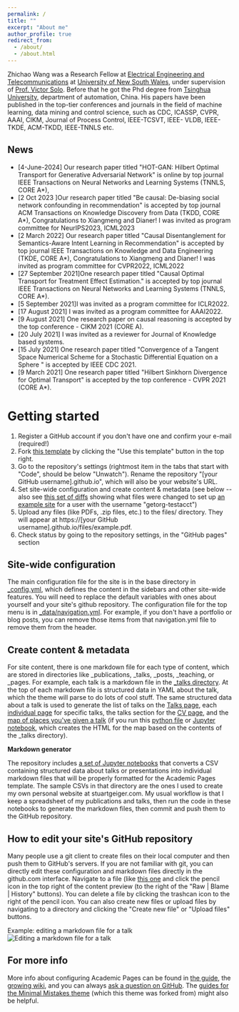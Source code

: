 ```yaml
---
permalink: /
title: ""
excerpt: "About me"
author_profile: true
redirect_from: 
  - /about/
  - /about.html
---
```


Zhichao Wang was a Research Fellow at [Electrical Engineering and Telecommunications](https://www.unsw.edu.au/engineering/our-schools/electrical-engineering-telecommunications) at [University of New South Wales](https://www.unsw.edu.au), under supervision of [Prof. Victor Solo](https://www2.ee.unsw.edu.au/~victors/). Before that he got the Phd degree from [Tsinghua University](https://www.tsinghua.edu.cn/en/), department of automation, China. 
His papers have been published in the top-tier conferences and journals in the field of machine learning,  data mining and control science, such as CDC, ICASSP, CVPR, AAAI, CIKM, Journal of Process Control, IEEE-TCSVT, IEEE- VLDB, IEEE-TKDE, ACM-TKDD, IEEE-TNNLS etc.

## News
- [4-June-2024] Our research paper titled "HOT-GAN: Hilbert Optimal Transport for Generative Adversarial Network" is online by top journal IEEE Transactions on Neural Networks and Learning Systems  (TNNLS, CORE A*),
- [2 Oct 2023 ]Our research paper titled "Be causal: De-biasing social network confounding in recommendation" is accepted by top journal ACM Transactions on Knowledge Discovery from Data  (TKDD, CORE A*), Congratulations to Xiangmeng and Dianer! 
I was invited as program committee for NeurIPS2023, ICML2023
- [2 March 2022] Our research paper titled "Causal Disentanglement for Semantics-Aware Intent Learning in Recommendation" is accepted by top journal IEEE Transactions on Knowledge and Data Engineering (TKDE, CORE A*), Congratulations to Xiangmeng and Dianer! 
I was invited as program committee for CVPR2022, ICML2022
- [27 September 2021]One research paper titled "Causal Optimal Transport for Treatment Effect Estimation." is accepted by top journal IEEE Transactions on Neural Networks and Learning Systems (TNNLS, CORE A*).
- [5 September 2021]I was invited as a program committee for ICLR2022.
- [17 August 2021] I was invited as a program committee for AAAI2022.
- [9 August 2021] One research paper on causal reasoning is accepted by the top conference - CIKM 2021 (CORE A).
- [20 July 2021] I was invited as a reviewer for Journal of Knowledge based systems. 
- [15 July 2021] One research paper titled "Convergence of a Tangent Space Numerical Scheme for a Stochastic Differential Equation on a Sphere " is accepted by IEEE CDC 2021.
- [9 March 2021] One research paper titled "Hilbert Sinkhorn Divergence for Optimal Transport" is accepted by the top conference - CVPR 2021 (CORE A*).

Getting started
======
1. Register a GitHub account if you don't have one and confirm your e-mail (required!)
1. Fork [this template](https://github.com/academicpages/academicpages.github.io) by clicking the "Use this template" button in the top right. 
1. Go to the repository's settings (rightmost item in the tabs that start with "Code", should be below "Unwatch"). Rename the repository "[your GitHub username].github.io", which will also be your website's URL.
1. Set site-wide configuration and create content & metadata (see below -- also see [this set of diffs](http://archive.is/3TPas) showing what files were changed to set up [an example site](https://getorg-testacct.github.io) for a user with the username "getorg-testacct")
1. Upload any files (like PDFs, .zip files, etc.) to the files/ directory. They will appear at https://[your GitHub username].github.io/files/example.pdf.  
1. Check status by going to the repository settings, in the "GitHub pages" section

Site-wide configuration
------
The main configuration file for the site is in the base directory in [_config.yml](https://github.com/academicpages/academicpages.github.io/blob/master/_config.yml), which defines the content in the sidebars and other site-wide features. You will need to replace the default variables with ones about yourself and your site's github repository. The configuration file for the top menu is in [_data/navigation.yml](https://github.com/academicpages/academicpages.github.io/blob/master/_data/navigation.yml). For example, if you don't have a portfolio or blog posts, you can remove those items from that navigation.yml file to remove them from the header. 

Create content & metadata
------
For site content, there is one markdown file for each type of content, which are stored in directories like _publications, _talks, _posts, _teaching, or _pages. For example, each talk is a markdown file in the [_talks directory](https://github.com/academicpages/academicpages.github.io/tree/master/_talks). At the top of each markdown file is structured data in YAML about the talk, which the theme will parse to do lots of cool stuff. The same structured data about a talk is used to generate the list of talks on the [Talks page](https://academicpages.github.io/talks), each [individual page](https://academicpages.github.io/talks/2012-03-01-talk-1) for specific talks, the talks section for the [CV page](https://academicpages.github.io/cv), and the [map of places you've given a talk](https://academicpages.github.io/talkmap.html) (if you run this [python file](https://github.com/academicpages/academicpages.github.io/blob/master/talkmap.py) or [Jupyter notebook](https://github.com/academicpages/academicpages.github.io/blob/master/talkmap.ipynb), which creates the HTML for the map based on the contents of the _talks directory).

**Markdown generator**

The repository includes [a set of Jupyter notebooks](https://github.com/academicpages/academicpages.github.io/tree/master/markdown_generator
) that converts a CSV containing structured data about talks or presentations into individual markdown files that will be properly formatted for the Academic Pages template. The sample CSVs in that directory are the ones I used to create my own personal website at stuartgeiger.com. My usual workflow is that I keep a spreadsheet of my publications and talks, then run the code in these notebooks to generate the markdown files, then commit and push them to the GitHub repository.

How to edit your site's GitHub repository
------
Many people use a git client to create files on their local computer and then push them to GitHub's servers. If you are not familiar with git, you can directly edit these configuration and markdown files directly in the github.com interface. Navigate to a file (like [this one](https://github.com/academicpages/academicpages.github.io/blob/master/_talks/2012-03-01-talk-1.md) and click the pencil icon in the top right of the content preview (to the right of the "Raw | Blame | History" buttons). You can delete a file by clicking the trashcan icon to the right of the pencil icon. You can also create new files or upload files by navigating to a directory and clicking the "Create new file" or "Upload files" buttons. 

Example: editing a markdown file for a talk
![Editing a markdown file for a talk](/images/editing-talk.png)

For more info
------
More info about configuring Academic Pages can be found in [the guide](https://academicpages.github.io/markdown/), the [growing wiki](https://github.com/academicpages/academicpages.github.io/wiki), and you can always [ask a question on GitHub](https://github.com/academicpages/academicpages.github.io/discussions). The [guides for the Minimal Mistakes theme](https://mmistakes.github.io/minimal-mistakes/docs/configuration/) (which this theme was forked from) might also be helpful.
